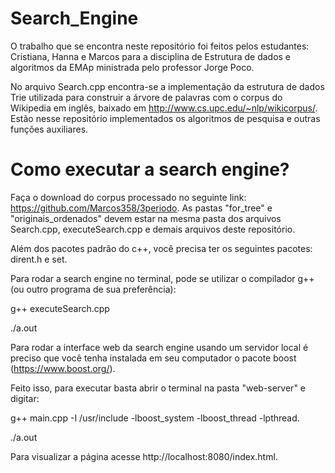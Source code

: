 # Search_Engine

O trabalho que se encontra neste repositório foi feitos pelos estudantes: Cristiana, Hanna e Marcos para a disciplina de Estrutura de dados e algoritmos da EMAp ministrada pelo professor Jorge Poco.

No arquivo Search.cpp encontra-se a implementação da estrutura de dados Trie utilizada para construir a árvore de palavras com o corpus do Wikipedia em inglês, baixado em http://www.cs.upc.edu/~nlp/wikicorpus/. Estão nesse repositório implementados os algoritmos de pesquisa e outras funções auxiliares.

# Como executar a search engine?

Faça o download do corpus processado no seguinte link: https://github.com/Marcos358/3periodo. As pastas "for_tree" e "originais_ordenados" devem estar na mesma pasta dos arquivos Search.cpp, executeSearch.cpp e demais arquivos deste repositório.

Além dos pacotes padrão do c++, você precisa ter os seguintes pacotes: dirent.h e set.

Para rodar a search engine no terminal, pode se utilizar o compilador g++ (ou outro programa de sua preferência):

g++ executeSearch.cpp

./a.out

Para rodar a interface web da search engine usando um servidor local é preciso que você tenha instalada em seu computador o pacote boost (https://www.boost.org/). 

Feito isso, para executar basta abrir o terminal na pasta "web-server" e digitar: 

g++ main.cpp -I /usr/include -lboost_system -lboost_thread -lpthread.

./a.out

Para visualizar a página acesse http://localhost:8080/index.html.


